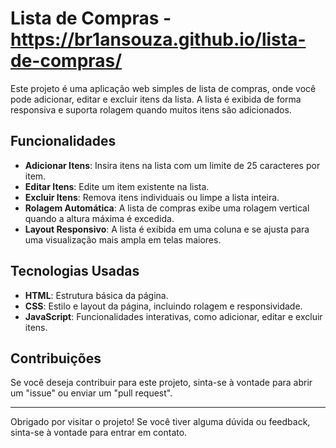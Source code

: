 # Lista de Compras - https://br1ansouza.github.io/lista-de-compras/

Este projeto é uma aplicação web simples de lista de compras, onde você pode adicionar, editar e excluir itens da lista. A lista é exibida de forma responsiva e suporta rolagem quando muitos itens são adicionados.

## Funcionalidades

- **Adicionar Itens**: Insira itens na lista com um limite de 25 caracteres por item.
- **Editar Itens**: Edite um item existente na lista.
- **Excluir Itens**: Remova itens individuais ou limpe a lista inteira.
- **Rolagem Automática**: A lista de compras exibe uma rolagem vertical quando a altura máxima é excedida.
- **Layout Responsivo**: A lista é exibida em uma coluna e se ajusta para uma visualização mais ampla em telas maiores.

## Tecnologias Usadas

- **HTML**: Estrutura básica da página.
- **CSS**: Estilo e layout da página, incluindo rolagem e responsividade.
- **JavaScript**: Funcionalidades interativas, como adicionar, editar e excluir itens.


## Contribuições

Se você deseja contribuir para este projeto, sinta-se à vontade para abrir um "issue" ou enviar um "pull request".

---

Obrigado por visitar o projeto! Se você tiver alguma dúvida ou feedback, sinta-se à vontade para entrar em contato.
